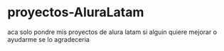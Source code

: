 # proyectos-AluraLatam
aca solo pondre mis proyectos de alura latam si alguin quiere mejorar o ayudarme se lo agradeceria
